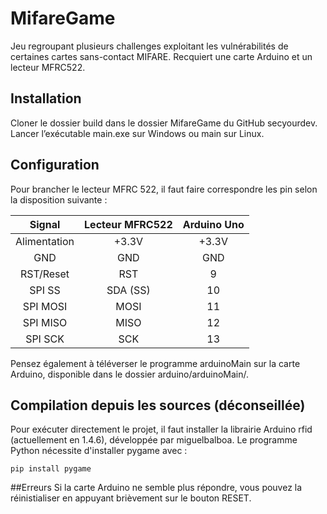 # MifareGame
Jeu regroupant plusieurs challenges exploitant les vulnérabilités de certaines cartes sans-contact MIFARE.
Recquiert une carte Arduino et un lecteur MFRC522.

## Installation
Cloner le dossier build dans le dossier MifareGame du GitHub secyourdev.
Lancer l’exécutable main.exe sur Windows ou main sur Linux.

## Configuration
Pour brancher le lecteur MFRC 522, il faut faire correspondre les pin selon la disposition suivante :

|     Signal    | Lecteur MFRC522 |  Arduino Uno  |
| :-----------: | :-----------:   | :-----------: |
| Alimentation  |      +3.3V      |      +3.3V    |
|      GND      |       GND       |       GND     |
|   RST/Reset   |       RST       |        9      |
|     SPI SS    |     SDA (SS)    |       10      |
|    SPI MOSI   |       MOSI      |       11      |
|    SPI MISO   |       MISO      |       12      |
|    SPI SCK    |       SCK       |       13      |

Pensez également à téléverser le programme arduinoMain sur la carte Arduino, disponible dans le dossier arduino/arduinoMain/.

## Compilation depuis les sources (déconseillée)
Pour exécuter directement le projet, il faut installer la librairie Arduino rfid (actuellement en 1.4.6), développée par miguelbalboa.
Le programme Python nécessite d'installer pygame avec :
```
pip install pygame
```

##Erreurs
Si la carte Arduino ne semble plus répondre, vous pouvez la réinistialiser en appuyant brièvement sur le bouton RESET.
